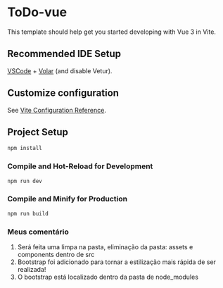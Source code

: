 # ToDo-vue

This template should help get you started developing with Vue 3 in Vite.

## Recommended IDE Setup

[VSCode](https://code.visualstudio.com/) + [Volar](https://marketplace.visualstudio.com/items?itemName=Vue.volar) (and disable Vetur).

## Customize configuration

See [Vite Configuration Reference](https://vitejs.dev/config/).

## Project Setup

```sh
npm install
```

### Compile and Hot-Reload for Development

```sh
npm run dev
```

### Compile and Minify for Production

```sh
npm run build
```

### Meus comentário

1. Será feita uma limpa na pasta, eliminação da pasta: assets e components dentro de src
2. Bootstrap foi adicionado para tornar a estilização mais rápida de ser realizada!
3. O bootstrap está localizado dentro da pasta de node_modules